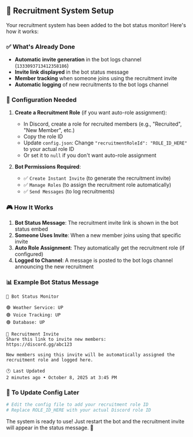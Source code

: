 ## 🎯 Recruitment System Setup

Your recruitment system has been added to the bot status monitor! Here's how it works:

### ✅ **What's Already Done**
- **Automatic invite generation** in the bot logs channel (`1333093713412358186`)
- **Invite link displayed** in the bot status message
- **Member tracking** when someone joins using the recruitment invite
- **Automatic logging** of new recruitments to the bot logs channel

### 🔧 **Configuration Needed**

1. **Create a Recruitment Role** (if you want auto-role assignment):
   - In Discord, create a role for recruited members (e.g., "Recruited", "New Member", etc.)
   - Copy the role ID
   - Update `config.json`: Change `"recruitmentRoleId": "ROLE_ID_HERE"` to your actual role ID
   - Or set it to `null` if you don't want auto-role assignment

2. **Bot Permissions Required**:
   - ✅ `Create Instant Invite` (to generate the recruitment invite)
   - ✅ `Manage Roles` (to assign the recruitment role automatically)
   - ✅ `Send Messages` (to log recruitments)

### 🎮 **How It Works**

1. **Bot Status Message**: The recruitment invite link is shown in the bot status embed
2. **Someone Uses Invite**: When a new member joins using that specific invite
3. **Auto Role Assignment**: They automatically get the recruitment role (if configured)
4. **Logged to Channel**: A message is posted to the bot logs channel announcing the new recruitment

### 📊 **Example Bot Status Message**
```
🤖 Bot Status Monitor

🟢 Weather Service: UP
🟢 Voice Tracking: UP
🟢 Database: UP

👥 Recruitment Invite
Share this link to invite new members:
https://discord.gg/abc123

New members using this invite will be automatically assigned the recruitment role and logged here.

🕐 Last Updated
2 minutes ago • October 8, 2025 at 3:45 PM
```

### 🔄 **To Update Config Later**
```bash
# Edit the config file to add your recruitment role ID
# Replace ROLE_ID_HERE with your actual Discord role ID
```

The system is ready to use! Just restart the bot and the recruitment invite will appear in the status message. 🚀